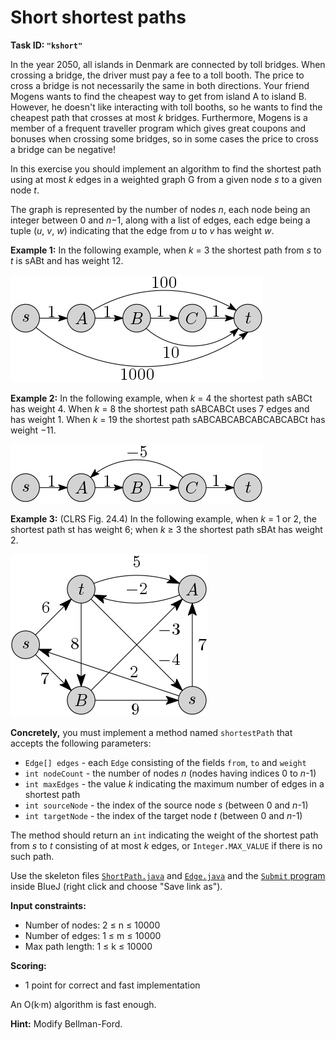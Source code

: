 Short shortest paths
====================

**Task ID: `"kshort"`**

In the year 2050, all islands in Denmark are connected by toll bridges.
When crossing a bridge, the driver must pay a fee to a toll booth.
The price to cross a bridge is not necessarily the same in both directions.
Your friend Mogens wants to find the cheapest way to get from island A to island B.
However, he doesn't like interacting with toll booths,
so he wants to find the cheapest path that crosses at most *k* bridges.
Furthermore, Mogens is a member of a frequent traveller program
which gives great coupons and bonuses when crossing some bridges,
so in some cases the price to cross a bridge can be negative!

In this exercise you should implement an algorithm
to find the shortest path using at most *k* edges in a weighted graph G
from a given node *s* to a given node *t*.

The graph is represented by the number of nodes *n*,
each node being an integer between 0 and *n*−1,
along with a list of edges, each edge being a tuple (*u*, *v*, *w*)
indicating that the edge from *u* to *v* has weight *w*.

**Example 1:** In the following example, when *k* = 3 the shortest path from *s* to *t*
is sABt and has weight 12.

![Example graph](ex1.png)

**Example 2:** In the following example, when *k* = 4 the shortest path sABCt has weight 4.
When *k* = 8 the shortest path sABCABCt uses 7 edges and has weight 1.
When *k* = 19 the shortest path sABCABCABCABCABCABCt has weight −11.

![Example graph](ex2.png)

**Example 3:** (CLRS Fig. 24.4)
In the following example, when *k* = 1 or 2, the shortest path st has weight 6;
when *k* ≥ 3 the shortest path sBAt has weight 2.

![Example graph](ex3.png)

**Concretely,** you must implement a method named
`shortestPath` that accepts the following parameters:

* `Edge[] edges` - each `Edge` consisting of the fields `from`, `to` and `weight`
* `int nodeCount` - the number of nodes *n* (nodes having indices 0 to *n*-1)
* `int maxEdges` - the value *k* indicating the maximum number of edges in a shortest path
* `int sourceNode` - the index of the source node *s* (between 0 and *n*-1)
* `int targetNode` - the index of the target node *t* (between 0 and *n*-1)

The method should return an `int` indicating the weight of the shortest path from *s* to *t*
consisting of at most *k* edges, or `Integer.MAX_VALUE` if there is no such path.

Use the skeleton files
<a href="https://github.com/Mortal/csaudk-submitj/raw/master/tasks/kshort/ShortPath.java">
`ShortPath.java`</a>
and
<a href="https://github.com/Mortal/csaudk-submitj/raw/master/tasks/kshort/Edge.java">
`Edge.java`</a>
and the
<a href="https://github.com/Mortal/csaudk-submitj/raw/master/Submit.java">
`Submit` program</a>
inside BlueJ (right click and choose "Save link as").

**Input constraints:**

  * Number of nodes: 2 ≤ n ≤ 10000
  * Number of edges: 1 ≤ m ≤ 10000
  * Max path length: 1 ≤ k ≤ 10000

**Scoring:**

  * 1 point for correct and fast implementation

An O(k·m) algorithm is fast enough.

**Hint:** Modify Bellman-Ford.
